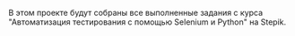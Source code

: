 В этом проекте будут собраны все выполненные задания с курса "Автоматизация тестирования с помощью Selenium и Python" на Stepik.